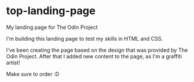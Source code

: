 # top-landing-page
My landing page for The Odin Project

I'm building this landing page to test my skills in HTML and CSS.

I've been creating the page based on the design that was provided by The Odin Project.
After that I added new content to the page, as I'm a graffiti artist! 

Make sure to order :D
